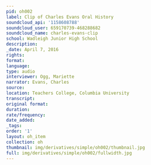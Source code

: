 ```yaml
---
pid: oh002
label: Clip of Charles Evans Oral History
soundcloud_api: '1158608788'
soundcloud_user: 659170739-468288682
soundcloud_name: charles-evans-clip
school: Wadleigh Junior High School
description:
_date: April 7, 2016
rights:
format:
language:
type: audio
interviewer: Ogg, Mariette
narrator: Evans, Charles
source:
location: Teachers College, Columbia University
transcript:
original format:
duration:
rate/frequency:
date_added:
_tags:
order: '1'
layout: oh_item
collection: oh
thumbnail: img/derivatives/simple/oh002/thumbnail.jpg
full: img/derivatives/simple/oh002/fullwidth.jpg
---
```

